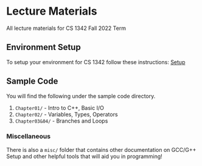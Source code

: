 # Lecture Materials
All lecture materials for CS 1342 Fall 2022 Term

## Environment Setup
To setup your environment for CS 1342 follow these instructions: [Setup](misc/environment-setup.md)

## Sample Code

You will find the following under the sample code directory.

1. `Chapter01/` - Intro to C++, Basic I/O
2. `Chapter02/` - Variables, Types, Operators
3. `Chapter03&04/` - Branches and Loops


### Miscellaneous

There is also a `misc/` folder that contains other documentation on GCC/G++ Setup and other helpful tools that will aid you in programming!
